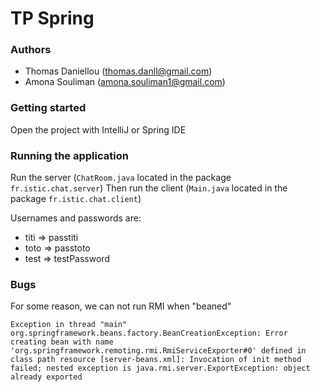 # TP Spring

### Authors
* Thomas Daniellou (<thomas.danll@gmail.com>)
* Amona Souliman (<amona.souliman1@gmail.com>)

### Getting started
Open the project with IntelliJ or Spring IDE

### Running the application
Run the server (`ChatRoom.java` located in the package `fr.istic.chat.server`)
Then run the client (`Main.java` located in the package `fr.istic.chat.client`)

Usernames and passwords are:
* titi => passtiti
* toto => passtoto
* test => testPassword

### Bugs
For some reason, we can not run RMI when "beaned"

```
Exception in thread "main" org.springframework.beans.factory.BeanCreationException: Error creating bean with name 'org.springframework.remoting.rmi.RmiServiceExporter#0' defined in class path resource [server-beans.xml]: Invocation of init method failed; nested exception is java.rmi.server.ExportException: object already exported
```